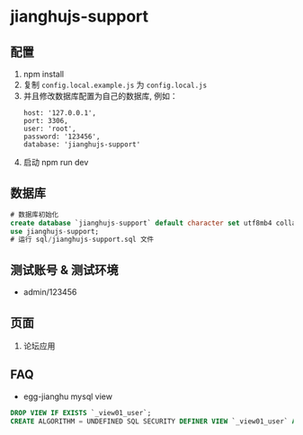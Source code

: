# jianghujs-support

## 配置

1. npm install
2. 复制 `config.local.example.js` 为 `config.local.js`
3. 并且修改数据库配置为自己的数据库, 例如：
   ```
   host: '127.0.0.1',
   port: 3306,
   user: 'root',
   password: '123456',
   database: 'jianghujs-support'
   ```
4. 启动 npm run dev

## 数据库

```sql
# 数据库初始化
create database `jianghujs-support` default character set utf8mb4 collate utf8mb4_bin;
use jianghujs-support;
# 运行 sql/jianghujs-support.sql 文件
```

## 测试账号 & 测试环境

- admin/123456

## 页面

1. 论坛应用

## FAQ

- egg-jianghu mysql view

```sql
DROP VIEW IF EXISTS `_view01_user`;
CREATE ALGORITHM = UNDEFINED SQL SECURITY DEFINER VIEW `_view01_user` AS select * from `_user`;
```
